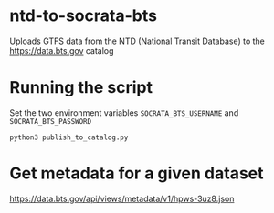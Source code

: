 # ntd-to-socrata-bts

Uploads GTFS data from the NTD (National Transit Database) to the https://data.bts.gov catalog

# Running the script

Set the two environment variables `SOCRATA_BTS_USERNAME` and `SOCRATA_BTS_PASSWORD`

```
python3 publish_to_catalog.py
```

# Get metadata for a given dataset

https://data.bts.gov/api/views/metadata/v1/hpws-3uz8.json
